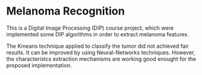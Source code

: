 # Melanoma Recognition
This is a Digital Image Processing (DIP) course project, which were implemented some DIP algorithms in order to extract melanoma features.

The Kmeans technique applied to classify the tumor did not achieved fair results. It can be improved by using Neural-Networks techniques. However, the characteristcs extraction mechanisms are working good enought for the proposed implementation.
